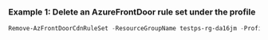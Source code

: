 ### Example 1: Delete an AzureFrontDoor rule set under the profile
```powershell
Remove-AzFrontDoorCdnRuleSet -ResourceGroupName testps-rg-da16jm -ProfileName fdp-v542q6 -RuleSetName ruleset001
```


